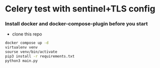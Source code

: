 # Celery test with sentinel+TLS config

### Install docker and docker-compose-plugin before you start

- clone this repo

```bash
docker compose up -d
virtualenv venv
sourse venv/bin/activate
pip3 install -r requirements.txt
python3 main.py
```


